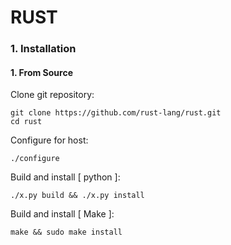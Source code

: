 # RUST

### 1. Installation
#### 1. From Source
Clone git repository:
```
git clone https://github.com/rust-lang/rust.git
cd rust
```

Configure for host:
```
./configure
```

Build and install [ python ]:
```
./x.py build && ./x.py install
```

Build and install [ Make ]:
```
make && sudo make install
```
